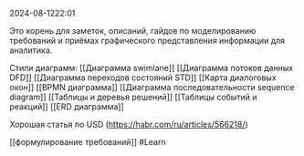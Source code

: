  2024-08-1222:01

Это корень для заметок, описаний, гайдов по моделированию требований и приёмах графического представления информации для аналитика.

Стили диаграмм:
[[Диаграмма swimlane]]
[[Диаграмма потоков данных DFD]]
[[Диаграмма переходов состояний STD]]
[[Карта диалоговых окон]]
[[BPMN диаграмма]]
[[Диаграмма последовательности sequence diagram]]
[[Таблицы и деревья решений]]
[[Таблицы событий и реакций]]
[[ERD диаграмма]]

Хорошая статья по USD (https://habr.com/ru/articles/566218/)


[[формулирование требований]]
#Learn